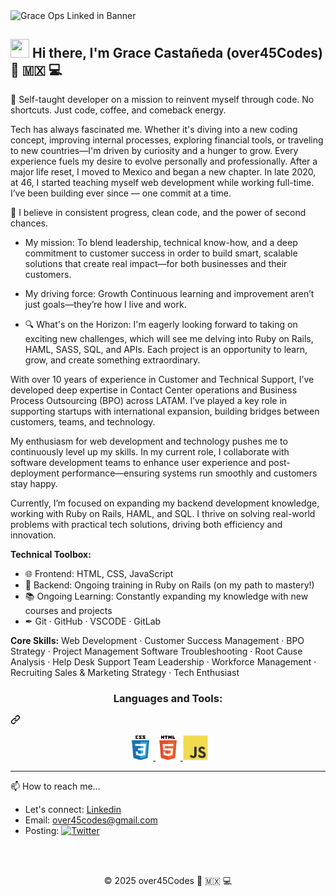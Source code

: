 
<img width="1584" height="396" alt="Grace Ops Linked in Banner" src="https://github.com/user-attachments/assets/48cdcaa6-2dde-45a9-86e0-295ba29f2fd3" />


## <img src="https://github.com/sudnyeshtalekar/sudnyeshtalekar/raw/master/Assets/Hi.gif" style="width:30px;height:30px"> Hi there, I'm Grace Castañeda (over45Codes)💜 🇲🇽 💻

👋 Self-taught developer on a mission to reinvent myself through code. No shortcuts. Just code, coffee, and comeback energy. 



Tech has always fascinated me. Whether it's diving into a new coding concept, improving internal processes, exploring financial tools, or traveling to new countries—I'm driven by curiosity and a hunger to grow. Every experience fuels my desire to evolve personally and professionally.
After a major life reset, I moved to Mexico and began a new chapter. In late 2020, at 46, I started teaching myself web development while working full-time. I’ve been building ever since — one commit at a time.

🧠 I believe in consistent progress, clean code, and the power of second chances.

- My mission:
To blend leadership, technical know-how, and a deep commitment to customer success in order to build smart, scalable solutions that create real impact—for both businesses and their customers.

- My driving force: Growth
Continuous learning and improvement aren’t just goals—they’re how I live and work.

- 🔍 What's on the Horizon: 
I'm eagerly looking forward to taking on exciting new challenges, which will see me delving into Ruby on Rails, HAML, SASS, SQL, and APIs. Each project is an opportunity to learn, grow, and create something extraordinary.

With over 10 years of experience in Customer and Technical Support, I’ve developed deep expertise in Contact Center operations and Business Process Outsourcing (BPO) across LATAM. I’ve played a key role in supporting startups with international expansion, building bridges between customers, teams, and technology.

My enthusiasm for web development and technology pushes me to continuously level up my skills. In my current role, I collaborate with software development teams to enhance user experience and post-deployment performance—ensuring systems run smoothly and customers stay happy.

Currently, I’m focused on expanding my backend development knowledge, working with Ruby on Rails, HAML, and SQL. I thrive on solving real-world problems with practical tech solutions, driving both efficiency and innovation.


**Technical Toolbox:**
- 🌐 Frontend: HTML, CSS, JavaScript
- 🔧 Backend: Ongoing training in Ruby on Rails (on my path to mastery!)
- 📚 Ongoing Learning: Constantly expanding my knowledge with new courses and projects 
- ✒︎ Git · GitHub · VSCODE · GitLab 


**Core Skills:**
Web Development · Customer Success Management · BPO Strategy · Project Management
Software Troubleshooting · Root Cause Analysis · Help Desk Support
Team Leadership · Workforce Management · Recruiting
Sales & Marketing Strategy · Tech Enthusiast


<div class="markdown-heading" dir="auto"><h3 align="center" class="heading-element" dir="auto">Languages and Tools:</h3><a id="user-content-languages-and-tools" class="anchor" aria-label="Permalink: Languages and Tools:" href="#languages-and-tools"><svg class="octicon octicon-link" viewBox="0 0 16 16" version="1.1" width="16" height="16" aria-hidden="true"><path d="m7.775 3.275 1.25-1.25a3.5 3.5 0 1 1 4.95 4.95l-2.5 2.5a3.5 3.5 0 0 1-4.95 0 .751.751 0 0 1 .018-1.042.751.751 0 0 1 1.042-.018 1.998 1.998 0 0 0 2.83 0l2.5-2.5a2.002 2.002 0 0 0-2.83-2.83l-1.25 1.25a.751.751 0 0 1-1.042-.018.751.751 0 0 1-.018-1.042Zm-4.69 9.64a1.998 1.998 0 0 0 2.83 0l1.25-1.25a.751.751 0 0 1 1.042.018.751.751 0 0 1 .018 1.042l-1.25 1.25a3.5 3.5 0 1 1-4.95-4.95l2.5-2.5a3.5 3.5 0 0 1 4.95 0 .751.751 0 0 1-.018 1.042.751.751 0 0 1-1.042.018 1.998 1.998 0 0 0-2.83 0l-2.5 2.5a1.998 1.998 0 0 0 0 2.83Z"></path></svg></a></div>
<p align="center" dir="auto"> <a href="https://www.w3schools.com/css/" rel="nofollow"> <img src="https://raw.githubusercontent.com/devicons/devicon/master/icons/css3/css3-original-wordmark.svg" alt="css3" width="40" height="40" style="max-width: 100%;"> </a>  </a> <a href="https://www.w3.org/html/" rel="nofollow"> <img src="https://raw.githubusercontent.com/devicons/devicon/master/icons/html5/html5-original-wordmark.svg" alt="html5" width="40" height="40" style="max-width: 100%;"> </a> <a href="https://developer.mozilla.org/en-US/docs/Web/JavaScript" rel="nofollow"> <img src="https://raw.githubusercontent.com/devicons/devicon/master/icons/javascript/javascript-original.svg" alt="javascript" width="40" height="40" style="max-width: 100%;"> </a> </p>







********
📫 How to reach me... 
- Let's connect: [Linkedin](https://www.linkedin.com/in/castanedagrace/)
- Email: over45codes@gmail.com
- Posting: [![Twitter](https://img.shields.io/twitter/url/https/twitter.com/cloudposse.svg?style=social&label=Follow%20%40over45Codes)]([(https://x.com/over45Codes)](https://x.com/over45Codes)(https://x.com/Over45Codes))



<br><br>
<p align="center">
© 2025 over45Codes 💜 🇲🇽 💻
  <br><br>
  <br><br>
<!--
**Gracii/gracii** is a ✨ _special_ ✨ repository because its `README.md` (this file) appears on your GitHub profile.
**Technolgy Stack:**

sharing my self-taught coding journey in my late 40s. | From Call Center Management to Tech 🚀✨


<img src="https://img.shields.io/badge/HTML5-E34F26?style=for-the-badge&logo=html5&logoColor=white" /> <img src="https://img.shields.io/badge/CSS3-1572B6?style=for-the-badge&logo=css3&logoColor=white" /> <img src="https://img.shields.io/badge/JavaScript-F7DF1E?style=for-the-badge&logo=javascript&logoColor=black" />

<p align="center">
<img src="https://user-images.githubusercontent.com/26774028/205184472-ca310add-53b1-43bf-8113-e5901b914878.png" data-canonical-src="[https://gyazo.com/eb5c5741b6a9a16c692170a41a49c858.png](https://user-images.githubusercontent.com/26774028/205184472-ca310add-53b1-43bf-8113-e5901b914878.png)" width="300" height="300" /></p>

Over45Codes 💜 🇲🇽 💻 
- 📖 Read More:
For a deeper dive into my coding journey, check out my articles on Hashnode:(@https://hashnode.com/@over45Codes) 


#SoftwareEngineerInMaking #NeverTooLateToCode 🚀✨
Here are some ideas to get you started:

- 🔭 I’m currently learning new technical Software Development skills.
- 🌱 I’m currently learning French Language!
- 👯 I’m looking to collaborate to Open Source Project.

- 🤔 I’m looking for help with ...
- 💬 Ask me about ...
- 📫 How to reach me: ...
- 😄 Pronouns: ...
- ⚡ Fun fact: ...
- 🔭 I’m currently learning new technical Software Development skills.

[![Challenge | 100 Days of Code](https://img.shields.io/static/v1?label=Challenge&labelColor=384357&message=100%20Days%20of%20Code&color=00b4ee&style=for-the-badge&link=https://www.https://leonnoel.com/100devs/)](https://https://leonnoel.com/100devs/)


<!--
**over45Codes/over45Codes** is a ✨ _special_ ✨ repository because its `README.md` (this file) appears on your GitHub profile.
[![Top Langs](https://github-readme-stats.vercel.app/api/top-langs/?username=over45Codes)](https://github.com/anuraghazra/github-readme-stats) <br> <br>
[![roadmap.sh](https://api.roadmap.sh/v1-badge/wide/64975e8cd99c9d6731933b40?variant=dark)](https://roadmap.sh)

![Anurag's GitHub stats](https://github-readme-stats.vercel.app/api?username=over45Codes&show_icons=true&theme=radical)
Lets connect on [![Linkedin]() LinkedIn](https://www.linkedin.com/in/castanedagrace/)


<br>
**Languages & Tools:**
<br>
<img src="https://img.shields.io/badge/HTML5-E34F26?style=for-the-badge&logo=html5&logoColor=white" /> <img src="https://img.shields.io/badge/CSS3-1572B6?style=for-the-badge&logo=css3&logoColor=white" /> <img src="https://img.shields.io/badge/JavaScript-F7DF1E?style=for-the-badge&logo=javascript&logoColor=black" /> ![Visual Studio Code](https://img.shields.io/badge/Visual%20Studio%20Code-0078d7.svg?style=for-the-badge&logo=visual-studio-code&logoColor=white)
![Git](https://img.shields.io/badge/git-%23F05033.svg?style=for-the-badge&logo=git&logoColor=white)
<img src="https://img.shields.io/badge/MySQL-005C84?style=for-the-badge&logo=mysql&logoColor=white" />

#My goal? Building Financial Tools

### 🚀 Sharing My Late-Starter Coding Journey · #CodingInMy40s
I’m on an exciting journey, proving that it’s never too late to transition into tech.

🛤️ My Path to Code
My coding adventure began in late 2020 when I was 46 years old. Juggling a full-time job while learning to code remotely, I’ve been diving deep into web development, sharpening my skills in:

<br>
<p align="center">
👩🏻‍ 🌺  💫 Embracing the Magic of Coding:

I'm absolutely in love with the enchanting world of programming. It's a place where creativity meets logic, and every line of code is a brushstroke on the canvas of the digital realm. Join me on this magical adventure; together, we'll bring our ideas to life through code!</p>

## 🌟 Why I Code

Here are some ideas to get you started:

- 🔭 I’m currently working on ...
- 🌱 I’m currently learning ...
- 👯 I’m looking to collaborate on ...
- 🤔 I’m looking for help with ...
- 💬 Ask me about ...
- 📫 How to reach me: ...
- 😄 Pronouns: ...
- ⚡ Fun fact: ...

## 🚀 Highlighted Projects

| Project | 
|--------|

<b>JavaScript Digital Clock App</b> <br><br> 
- Built with JavaScript, HTML, and CSS <br><br> 
[Try it here!](https://over45Codes.github.io/digital-clock/) <br><br> 
<img src="https://github.com/over45Codes/digital-clock/blob/master/images/digitalclocklove.png?raw=true" width="250"/> 

| Project | 
|--------|

<b>Another Project - Posting Soon! </b> <br><br> 


Description of another project <br><br> 
[Try it here!](#) <br><br> 
<img src="https://via.placeholder.com/200" width="200"/>

-->
